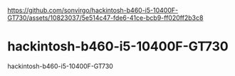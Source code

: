 

https://github.com/sonvirgo/hackintosh-b460-i5-10400F-GT730/assets/10823037/5e514c47-fde6-41ce-bcb9-ff020ff2b3c8

# hackintosh-b460-i5-10400F-GT730
hackintosh-b460-i5-10400F-GT730
